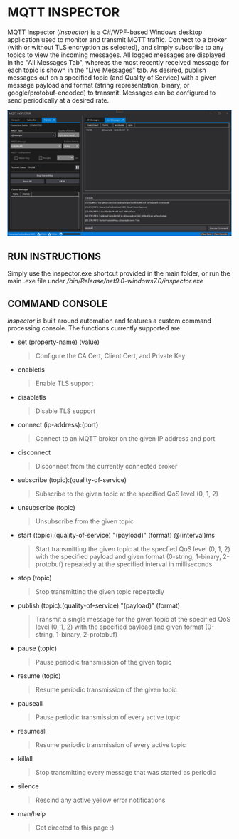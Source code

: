 # MQTT INSPECTOR
MQTT Inspector (_inspector_) is a C#/WPF-based Windows desktop application used to monitor and transmit MQTT traffic. Connect to a broker (with or without TLS encryption as selected), and simply subscribe to any topics to view the incoming messages. All logged messages are displayed in the "All Messages Tab", whereas the most recently received message for each topic is shown in the "Live Messages" tab. As desired, publish messages out on a specified topic (and Quality of Service) with a given message payload and format (string representation, binary, or google/protobuf-encoded) to transmit. Messages can be configured to send periodically at a desired rate.

![MQTT Inspector Example Layout Image](/layout.png)

## RUN INSTRUCTIONS
Simply use the inspector.exe shortcut provided in the main folder, or run the main .exe file under _/bin/Release/net9.0-windows7.0/inspector.exe_

## COMMAND CONSOLE
_inspector_ is built around automation and features a custom command processing console. The functions currently supported are:
- set (property-name) (value)
  > Configure the CA Cert, Client Cert, and Private Key
- enabletls
  > Enable TLS support
- disabletls
  > Disable TLS support
- connect (ip-address):(port)
  > Connect to an MQTT broker on the given IP address and port
- disconnect
  > Disconnect from the currently connected broker
- subscribe (topic):(quality-of-service)
  > Subscribe to the given topic at the specified QoS level (0, 1, 2)
- unsubscribe (topic)
  > Unsubscribe from the given topic
- start (topic):(quality-of-service) "(payload)" (format) @(interval)ms
  > Start transmitting the given topic at the specfied QoS level (0, 1, 2) with the specified payload and given format (0-string, 1-binary, 2-protobuf) repeatedly at the specified interval in milliseconds
- stop (topic)
  > Stop transmitting the given topic repeatedly
- publish (topic):(quality-of-service) "(payload)" (format)
  > Transmit a single message for the given topic at the specified QoS level (0, 1, 2) with the specified payload and given format (0-string, 1-binary, 2-protobuf)
- pause (topic)
  > Pause periodic transmission of the given topic
- resume (topic)
  > Resume periodic transmission of the given topic
- pauseall
  > Pause periodic transmission of every active topic
- resumeall
  > Resume periodic transmission of every active topic
- killall
  > Stop transmitting every message that was started as periodic
- silence
  > Rescind any active yellow error notifications
- man/help
  > Get directed to this page :)
